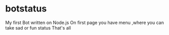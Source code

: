 # botstatus
My first Bot written on Node.js 
On first page you have menu ,where you can take sad or fun status
That's all
